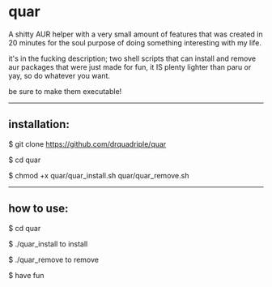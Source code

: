 # quar
A shitty AUR helper with a very small amount of features that was created in 20 minutes for the soul purpose of doing something interesting with my life.

it's in the fucking description;
two shell scripts that can install and remove aur packages that were just made for fun, it IS plenty lighter than paru or yay, so do whatever you want.

be sure to make them executable!

-------------
installation:
-------------
$ git clone https://github.com/drquadriple/quar

$ cd quar

$ chmod +x quar/quar_install.sh quar/quar_remove.sh

-----------
how to use:
-----------

$ cd quar

$ ./quar_install to install

$ ./quar_remove to remove

$ have fun
